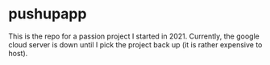 # pushupapp
This is the repo for a passion project I started in 2021. 
Currently, the google cloud server is down until I pick the project back up (it is rather expensive to host).
